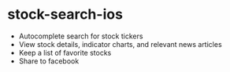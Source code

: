 # stock-search-ios

* Autocomplete search for stock tickers
* View stock details, indicator charts, and relevant news articles
* Keep a list of favorite stocks
* Share to facebook

